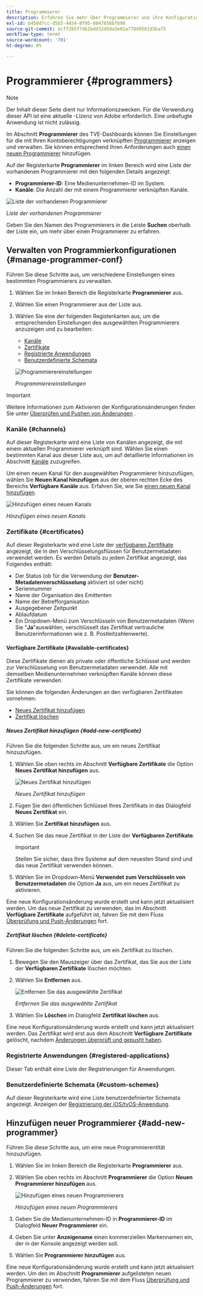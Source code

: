 ```yaml
---
title: Programmierer
description: Erfahren Sie mehr über Programmierer und ihre Konfigurationen im TVE-Dashboard.
exl-id: b450d7cc-d5b5-4454-8f95-8047856bfb98
source-git-commit: acff285f7db1bdd32d5da3e01a770d9581d3ba75
workflow-type: tm+mt
source-wordcount: '701'
ht-degree: 0%

---
```


# Programmierer {#programmers}

>[!NOTE]
>
>Der Inhalt dieser Seite dient nur Informationszwecken. Für die Verwendung dieser API ist eine aktuelle -Lizenz von Adobe erforderlich. Eine unbefugte Anwendung ist nicht zulässig.

Im Abschnitt **Programmierer** des TVE-Dashboards können Sie Einstellungen für die mit Ihren Kontoberechtigungen verknüpften [Programmierer](/help/authentication/glossary.md#programmer) anzeigen und verwalten. Sie können entsprechend Ihren Anforderungen auch [einen neuen Programmierer](#add-new-programmer) hinzufügen.

Auf der Registerkarte **Programmierer** im linken Bereich wird eine Liste der vorhandenen Programmierer mit den folgenden Details angezeigt:

* **Programmierer-ID**: Eine Medienunternehmen-ID im System.
* **Kanäle**: Die Anzahl der mit einem Programmierer verknüpften Kanäle.

![Liste der vorhandenen Programmierer](../../assets/tve-dashboard/new-tve-dashboard/programmers/programmers-list-view.png)

*Liste der vorhandenen Programmierer*

Geben Sie den Namen des Programmierers in die Leiste **Suchen** oberhalb der Liste ein, um mehr über einen Programmierer zu erfahren.

## Verwalten von Programmierkonfigurationen {#manage-programmer-conf}

Führen Sie diese Schritte aus, um verschiedene Einstellungen eines bestimmten Programmierers zu verwalten.

1. Wählen Sie im linken Bereich die Registerkarte **Programmierer** aus.
1. Wählen Sie einen Programmierer aus der Liste aus.
1. Wählen Sie eine der folgenden Registerkarten aus, um die entsprechenden Einstellungen des ausgewählten Programmierers anzuzeigen und zu bearbeiten:

   * [Kanäle](#channels)
   * [Zertifikate](#certificates)
   * [Registrierte Anwendungen](#registered-applications)
   * [Benutzerdefinierte Schemata](#custom-schemes)

   ![Programmierereinstellungen](../../assets/tve-dashboard/new-tve-dashboard/programmers/programmer-tabs-view.png)

   *Programmierereinstellungen*

>[!IMPORTANT]
>
> Weitere Informationen zum Aktivieren der Konfigurationsänderungen finden Sie unter [Überprüfen und Pushen von Änderungen](/help/authentication/tve-dashboard/new-tve-dashboard/tve-dashboard-review-push-changes.md) .

### Kanäle {#channels}

Auf dieser Registerkarte wird eine Liste von Kanälen angezeigt, die mit einem aktuellen Programmierer verknüpft sind. Wählen Sie einen bestimmten Kanal aus dieser Liste aus, um auf detaillierte Informationen im Abschnitt [Kanäle](/help/authentication/tve-dashboard/new-tve-dashboard/tve-dashboard-channels.md) zuzugreifen.

Um einen neuen Kanal für den ausgewählten Programmierer hinzuzufügen, wählen Sie **Neuen Kanal hinzufügen** aus der oberen rechten Ecke des Bereichs **Verfügbare Kanäle** aus. Erfahren Sie, wie Sie [einen neuen Kanal hinzufügen](/help/authentication/tve-dashboard/new-tve-dashboard/tve-dashboard-channels.md#add-new-channel).

![Hinzufügen eines neuen Kanals](../../assets/tve-dashboard/new-tve-dashboard/programmers/programmer-add-new-channel-button.png)

*Hinzufügen eines neuen Kanals*

### Zertifikate {#certificates}

Auf dieser Registerkarte wird eine Liste der [verfügbaren Zertifikate](#available-certificates) angezeigt, die in den Verschlüsselungsflüssen für Benutzermetadaten verwendet werden. Es werden Details zu jedem Zertifikat angezeigt, das Folgendes enthält:

* Der Status (ob für die Verwendung der **Benutzer-Metadatenverschlüsselung** aktiviert ist oder nicht)
* Seriennummer
* Name der Organisation des Emittenten
* Name der Betrefforganisation
* Ausgegebener Zeitpunkt
* Ablaufdatum
* Ein Dropdown-Menü zum Verschlüsseln von Benutzermetadaten (Wenn Sie &quot;**Ja**&quot;auswählen, verschlüsselt das Zertifikat vertrauliche Benutzerinformationen wie z. B. Postleitzahlenwerte).

#### Verfügbare Zertifikate {#available-certificates}

Diese Zertifikate dienen als private oder öffentliche Schlüssel und werden zur Verschlüsselung von Benutzermetadaten verwendet. Alle mit demselben Medienunternehmen verknüpften Kanäle können diese Zertifikate verwenden.

Sie können die folgenden Änderungen an den verfügbaren Zertifikaten vornehmen:

* [Neues Zertifikat hinzufügen](#add-new-certificate)
* [Zertifikat löschen](#delete-certificate)

##### Neues Zertifikat hinzufügen {#add-new-certificate}

Führen Sie die folgenden Schritte aus, um ein neues Zertifikat hinzuzufügen.

1. Wählen Sie oben rechts im Abschnitt **Verfügbare Zertifikate** die Option **Neues Zertifikat hinzufügen** aus.

   ![Neues Zertifikat hinzufügen](../../assets/tve-dashboard/new-tve-dashboard/programmers/programmer-add-new-certificate-button.png)

   *Neues Zertifikat hinzufügen*

1. Fügen Sie den öffentlichen Schlüssel Ihres Zertifikats in das Dialogfeld **Neues Zertifikat** ein.

1. Wählen Sie **Zertifikat hinzufügen** aus.

1. Suchen Sie das neue Zertifikat in der Liste der **Verfügbaren Zertifikate**.

   >[!IMPORTANT]
   >
   > Stellen Sie sicher, dass Ihre Systeme auf dem neuesten Stand sind und das neue Zertifikat verwenden können.

1. Wählen Sie im Dropdown-Menü **Verwendet zum Verschlüsseln von Benutzermetadaten** die Option **Ja** aus, um ein neues Zertifikat zu aktivieren.

Eine neue Konfigurationsänderung wurde erstellt und kann jetzt aktualisiert werden. Um das neue Zertifikat zu verwenden, das im Abschnitt **Verfügbare Zertifikate** aufgeführt ist, fahren Sie mit dem Fluss [Überprüfung und Push-Änderungen](/help/authentication/tve-dashboard/new-tve-dashboard/tve-dashboard-review-push-changes.md) fort.

##### Zertifikat löschen {#delete-certificate}

Führen Sie die folgenden Schritte aus, um ein Zertifikat zu löschen.

1. Bewegen Sie den Mauszeiger über das Zertifikat, das Sie aus der Liste der **Verfügbaren Zertifikate** löschen möchten.

1. Wählen Sie **Entfernen** aus.

   ![Entfernen Sie das ausgewählte Zertifikat](../../assets/tve-dashboard/new-tve-dashboard/programmers/programmer-remove-certificate-button.png)

   *Entfernen Sie das ausgewählte Zertifikat*

1. Wählen Sie **Löschen** im Dialogfeld **Zertifikat löschen** aus.

Eine neue Konfigurationsänderung wurde erstellt und kann jetzt aktualisiert werden. Das Zertifikat wird erst aus dem Abschnitt **Verfügbare Zertifikate** gelöscht, nachdem [Änderungen überprüft und gepusht haben](/help/authentication/tve-dashboard/new-tve-dashboard/tve-dashboard-review-push-changes.md).

### Registrierte Anwendungen {#registered-applications}

Dieser Tab enthält eine Liste der Registrierungen für Anwendungen.

### Benutzerdefinierte Schemata {#custom-schemes}

Auf dieser Registerkarte wird eine Liste benutzerdefinierter Schemata angezeigt. Anzeigen der [Registrierung der iOS/tvOS-Anwendung](/help/authentication/iostvos-application-registration.md).

## Hinzufügen neuer Programmierer {#add-new-programmer}

Führen Sie diese Schritte aus, um eine neue Programmierentität hinzuzufügen.

1. Wählen Sie im linken Bereich die Registerkarte **Programmierer** aus.

1. Wählen Sie oben rechts im Abschnitt **Programmierer** die Option **Neuen Programmierer hinzufügen** aus.

   ![Hinzufügen eines neuen Programmierers](../../assets/tve-dashboard/new-tve-dashboard/programmers/programmer-add-new-programmer-button.png)

   *Hinzufügen eines neuen Programmierers*

1. Geben Sie die Medienunternehmen-ID in **Programmierer-ID** im Dialogfeld **Neuer Programmierer** ein.

1. Geben Sie unter **Anzeigename** einen kommerziellen Markennamen ein, der in der Konsole angezeigt werden soll.

1. Wählen Sie **Programmierer hinzufügen** aus.

Eine neue Konfigurationsänderung wurde erstellt und kann jetzt aktualisiert werden. Um den im Abschnitt **Programmierer** aufgelisteten neuen Programmierer zu verwenden, fahren Sie mit dem Fluss [Überprüfung und Push-Änderungen](/help/authentication/tve-dashboard/new-tve-dashboard/tve-dashboard-review-push-changes.md) fort.
